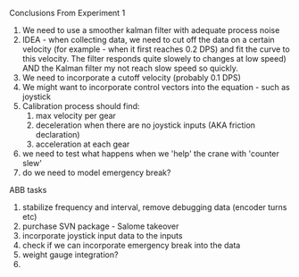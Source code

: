 
Conclusions From Experiment 1

1. We need to use a smoother kalman filter with adequate process noise
2. IDEA - when collecting data, we need to cut off the data on a certain velocity (for example - when it first reaches 0.2 DPS) and fit the curve to this velocity. The filter responds quite slowely to changes at low speed) AND the Kalman filter my not reach slow speed so quickly.
3. We need to incorporate a cutoff velocity (probably 0.1 DPS)
4. We might want to incorporate control vectors into the equation - such as joystick
5. Calibration process should find:
   1. max velocity per gear
   2. deceleration when there are no joystick inputs (AKA friction declaration)
   3. acceleration at each gear
6. we need to test what happens when we 'help' the crane with 'counter slew'
7. do we need to model emergency break?

ABB tasks

1. stabilize frequency and interval, remove debugging data (encoder turns etc)
2. purchase SVN package - Salome takeover
3. incorporate joystick input data to the inputs
4. check if we can incorporate emergency break into the data
5. weight gauge integration?
6. 